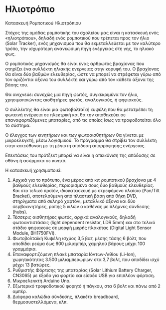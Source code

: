 # Ηλιοτρόπιο
Κατασκευή Ρομποτικού Ηλιοτρόπιου

Στόχος της ομάδας ρομποτικής του σχολείου μας είναι η κατασκευή ενός «ηλιοτρόπιου», δηλαδή ενός ρομποτικού που τρέπεται προς τον ήλιο (Solar Tracker), ενός μηχανισμού που θα εκμεταλλεύεται με τον καλύτερο τρόπο, την ισχυρότερη ανανεώσιμη πηγή ενέργειας στη γης, το ηλιακό φως.

Ο ρομποτικός μηχανισμός θα είναι ένας αρθρωτός βραχίονας που στηρίζει ένα συλλέκτη ηλιακής ενέργειας στην κορυφή του. Ο βραχίονας θα είναι δύο βαθμών ελευθερίας, ώστε να μπορεί να στρέφεται γύρω από τον οριζόντια άξονα του συλλέκτη και γύρω από τον κάθετο άξονα της βάσης του.

Θα ανιχνεύει συνεχώς μια πηγή φωτός, συγκεκριμένα τον ήλιο, χρησιμοποιώντας αισθητήρες φωτός, αναλογικούς, ή φηφιακούς.

Ο συλλέκτης θα είναι μια φωτοβολταϊκή κυψέλη που θα μετατρέπει τη φωτεινή ενέργεια σε ηλεκτρική και θα την αποθηκεύει σε επαναφορτιζόμενες μπαταρίες, από τις οποίες ίσως να τροφοδοτείται όλο το σύστημα.

Ο έλεγχος των κινητήρων και των φωτοαισθητήρων θα γίνεται με μικροελεγκτή, μέσω λογισμικού. Το πρόγραμμα θα στρίβει τον συλλέκτη στην κατεύθυνση με τη μέγιστη απόδοση απορρόφησης ενέργειας.

Επεκτάσεις του πρότζεκτ μπορεί να είναι η απεικόνιση της απόδοσης σε οθόνη ή ασύρματα σε κινητό. 


Η κατασκευή χρησιμοποιεί:
  1) Αρχικά για το πρότυπο, ένα μέρος από κιτ ρομποτικού βραχίονα με 4 βαθμούς ελευθερίας, περιορισμένο σους δύο βαθμούς ελευθερίας. Και στο τελικό προϊόν, ιδιοκατασκευή με στρεφόμενο πλαίσιο (Pan/Tilt Bracket), αποτελούμενη από πλαστική βάση από θήκη DVD, στηρίγματα από σκληρό χαρτόνι, μεταλλικό άξονα και δύο σερβοκινητήρες, ροπής 5 κιλών ο καθένας με πλήμνες σύνδεσης (hubs).
  2) Τέσσερις αισθητήρες φωτός, αρχικά αναλογικούς, δηλαδή φωτοαντιστάσεις (light dependent resistor, LDR 5mm) και στο τελικό στάδιο φηφιακούς σε μορφή μικρής πλακέτας (Digital Light Sensor Module, BH1750FVI).
  3) Φωτοβολταϊκή Κυψέλη ισχύος 3,5 βατ, μέσης τάσης 6 βόλτ, που αποδίδει ρεύμα έως 600 μιλιαμπέρ, χαμηλού βάρους μέχρι 100 γραμμάρια.
  4) Επαναφορτιζόμενη πλακέ μπαταρία Ιόντων-Λιθίου (Li-Ion), χωρητικότητας 3.500 μιλιαμπερωρίων στα 3,7 βολτ, που αποδίδει ισχύ μέχρι 13 βατώρες.
  5) Ρυθμιστής Φόρτισης της μπαταρίας (Solar Lithium Battery Charger, CN3065) με έξοδο για φορτίο και είσοδο USB για επιπλέον φόρτιση. 
  7) Μικροελεγκτή Arduino Uno.
  8) Εξωτερικό τροφοδοτικού φορητό ή πάγκου, στα 6 βολτ και πάνω από 2 αμπέρ.
  9) Διάφορα καλώδια σύνδεσης, πλακέτα breadboard, θερμοσυστελλόμενα, κλπ.
